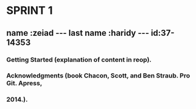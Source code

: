 # SPRINT 1

## name :zeiad --- last name :haridy --- id:37-14353

###  Getting Started (explanation of content in reop).

### Acknowledgments (book Chacon, Scott, and Ben Straub. Pro Git. Apress,
### 2014.).
